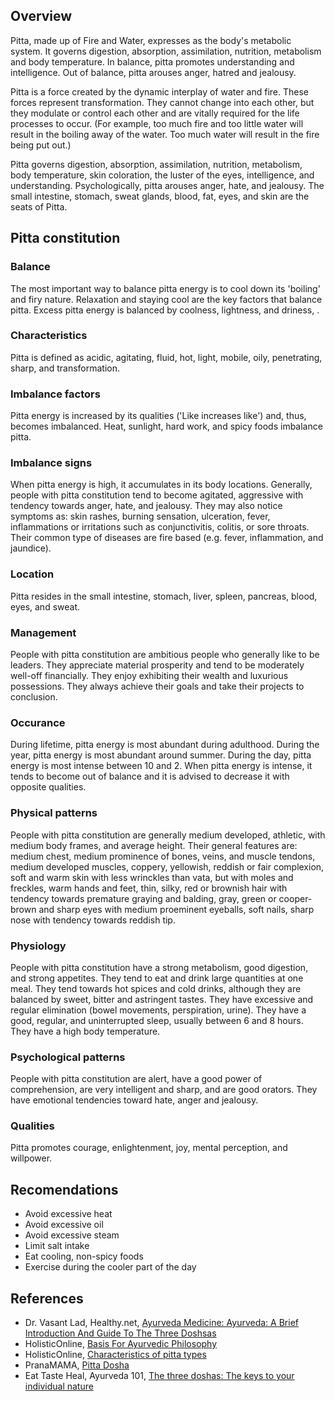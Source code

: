 ## Overview
Pitta, made up of Fire and Water, expresses as the body's metabolic system. It governs digestion, absorption, assimilation, nutrition, metabolism and body temperature. In balance, pitta promotes understanding and intelligence. Out of balance, pitta arouses anger, hatred and jealousy.

Pitta is a force created by the dynamic interplay of water and fire. These forces represent transformation. They cannot change into each other, but they modulate or control each other and are vitally required for the life processes to occur. (For example, too much fire and too little water will result in the boiling away of the water. Too much water will result in the fire being put out.)

Pitta governs digestion, absorption, assimilation, nutrition, metabolism, body temperature, skin coloration, the luster of the eyes, intelligence, and understanding. Psychologically, pitta arouses anger, hate, and jealousy. The small intestine, stomach, sweat glands, blood, fat, eyes, and skin are the seats of Pitta.

## Pitta constitution
### Balance
The most important way to balance pitta energy is to cool down its 'boiling' and firy nature. Relaxation and staying cool are the key factors that balance pitta. Excess pitta energy is balanced by coolness, lightness, and driness, .

### Characteristics
Pitta is defined as acidic, agitating, fluid, hot, light, mobile, oily, penetrating, sharp, and transformation.

### Imbalance factors
Pitta energy is increased by its qualities ('Like increases like') and, thus, becomes imbalanced. Heat, sunlight, hard work, and spicy foods imbalance pitta.

### Imbalance signs
When pitta energy is high, it accumulates in its body locations. Generally, people with pitta constitution tend to become agitated, aggressive with tendency towards anger, hate, and jealousy. They may also notice symptoms as: skin rashes, burning sensation, ulceration, fever, inflammations or irritations such as conjunctivitis, colitis, or sore throats. Their common type of diseases are fire based (e.g. fever, inflammation, and jaundice).

### Location
Pitta resides in the small intestine, stomach, liver, spleen, pancreas, blood, eyes, and sweat.

### Management
People with pitta constitution are ambitious people who generally like to be leaders. They appreciate material prosperity and tend to be moderately well-off financially. They enjoy exhibiting their wealth and luxurious possessions. They always achieve their goals and take their projects to conclusion.

### Occurance
During lifetime, pitta energy is most abundant during adulthood. During the year, pitta energy is most abundant around summer. During the day, pitta energy is most intense between 10 and 2. When pitta energy is intense, it tends to become out of balance and it is advised to decrease it with opposite qualities.

### Physical patterns
People with pitta constitution are generally medium developed, athletic, with medium body frames, and average height. Their general features are: medium chest, medium prominence of bones, veins, and muscle tendons, medium developed muscles, coppery, yellowish, reddish or fair complexion, soft and warm skin with less wrinckles than vata, but with moles and freckles, warm hands and feet, thin, silky, red or brownish hair with tendency towards premature graying and balding, gray, green or cooper-brown and sharp eyes with medium proeminent eyeballs, soft nails, sharp nose with tendency towards reddish tip. 

### Physiology
People with pitta constitution have a strong metabolism, good digestion, and strong appetites. They tend to eat and drink large quantities at one meal. They tend towards hot spices and cold drinks, although they are balanced by sweet, bitter and astringent tastes. They have excessive and regular elimination (bowel movements, perspiration, urine). They have a good, regular, and uninterrupted sleep, usually between 6 and 8 hours. They have a high body temperature.

### Psychological patterns
People with pitta constitution are alert, have a good power of comprehension, are very intelligent and sharp, and are good orators. They have emotional tendencies toward hate, anger and jealousy.

### Qualities
Pitta promotes courage, enlightenment, joy, mental perception, and willpower.

## Recomendations
- Avoid excessive heat
- Avoid excessive oil
- Avoid excessive steam
- Limit salt intake
- Eat cooling, non-spicy foods
- Exercise during the cooler part of the day

## References
- Dr. Vasant Lad, Healthy.net, [Ayurveda Medicine: Ayurveda: A Brief Introduction And Guide To The Three Doshsas](http://www.healthy.net/Health/Article/Ayurveda_A_Brief_Introduction_and_Guide_to_the_Three_Doshsas/355/4)
- HolisticOnline, [Basis For Ayurvedic Philosophy](http://holisticonline.com/ayurveda/ayv-basis-tri-dosha.htm#pitta)
- HolisticOnline, [Characteristics of pitta types](http://holisticonline.com/ayurveda/ayv-pitta-characterisitics.htm)
- PranaMAMA, [Pitta Dosha](http://pranamama.biz/modalities/ayurveda/pitta/)
- Eat Taste Heal, Ayurveda 101, [The three doshas: The keys to your individual nature](http://eattasteheal.com/Ayurveda101/ETH_BodyTypes.htm)
